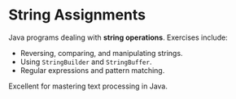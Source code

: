 # String Assignments

Java programs dealing with **string operations**. Exercises include:

- Reversing, comparing, and manipulating strings.
- Using `StringBuilder` and `StringBuffer`.
- Regular expressions and pattern matching.

Excellent for mastering text processing in Java.

